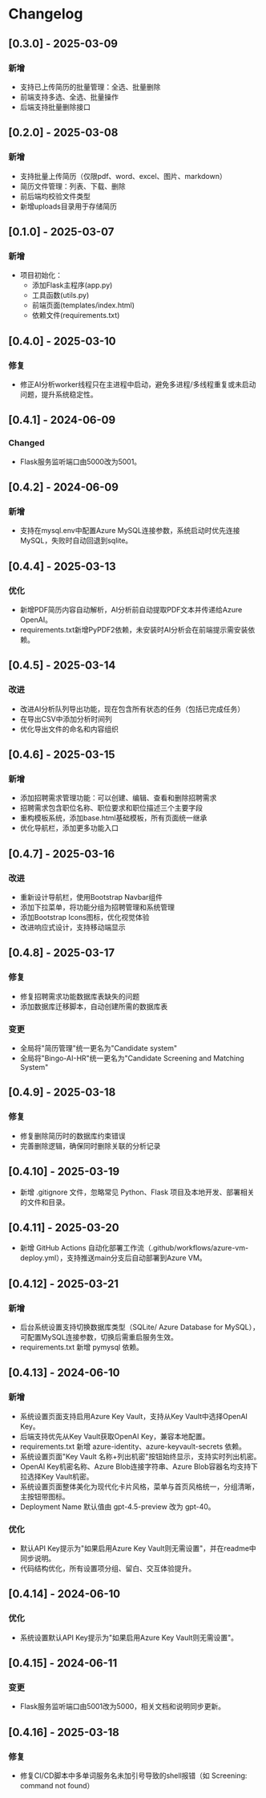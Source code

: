 # Changelog

## [0.3.0] - 2025-03-09
### 新增
- 支持已上传简历的批量管理：全选、批量删除
- 前端支持多选、全选、批量操作
- 后端支持批量删除接口

## [0.2.0] - 2025-03-08
### 新增
- 支持批量上传简历（仅限pdf、word、excel、图片、markdown）
- 简历文件管理：列表、下载、删除
- 前后端均校验文件类型
- 新增uploads目录用于存储简历

## [0.1.0] - 2025-03-07
### 新增
- 项目初始化：
  - 添加Flask主程序(app.py)
  - 工具函数(utils.py)
  - 前端页面(templates/index.html)
  - 依赖文件(requirements.txt)

## [0.4.0] - 2025-03-10
### 修复
- 修正AI分析worker线程只在主进程中启动，避免多进程/多线程重复或未启动问题，提升系统稳定性。

## [0.4.1] - 2024-06-09
### Changed
- Flask服务监听端口由5000改为5001。

## [0.4.2] - 2024-06-09
### 新增
- 支持在mysql.env中配置Azure MySQL连接参数，系统启动时优先连接MySQL，失败时自动回退到sqlite。

## [0.4.4] - 2025-03-13
### 优化
- 新增PDF简历内容自动解析，AI分析前自动提取PDF文本并传递给Azure OpenAI。
- requirements.txt新增PyPDF2依赖，未安装时AI分析会在前端提示需安装依赖。

## [0.4.5] - 2025-03-14
### 改进
- 改进AI分析队列导出功能，现在包含所有状态的任务（包括已完成任务）
- 在导出CSV中添加分析时间列
- 优化导出文件的命名和内容组织

## [0.4.6] - 2025-03-15
### 新增
- 添加招聘需求管理功能：可以创建、编辑、查看和删除招聘需求
- 招聘需求包含职位名称、职位要求和职位描述三个主要字段
- 重构模板系统，添加base.html基础模板，所有页面统一继承
- 优化导航栏，添加更多功能入口

## [0.4.7] - 2025-03-16
### 改进
- 重新设计导航栏，使用Bootstrap Navbar组件
- 添加下拉菜单，将功能分组为招聘管理和系统管理
- 添加Bootstrap Icons图标，优化视觉体验
- 改进响应式设计，支持移动端显示

## [0.4.8] - 2025-03-17
### 修复
- 修复招聘需求功能数据库表缺失的问题
- 添加数据库迁移脚本，自动创建所需的数据库表
### 变更
- 全局将"简历管理"统一更名为"Candidate system"
- 全局将"Bingo-AI-HR"统一更名为"Candidate Screening and Matching System"

## [0.4.9] - 2025-03-18
### 修复
- 修复删除简历时的数据库约束错误
- 完善删除逻辑，确保同时删除关联的分析记录

## [0.4.10] - 2025-03-19
- 新增 .gitignore 文件，忽略常见 Python、Flask 项目及本地开发、部署相关的文件和目录。

## [0.4.11] - 2025-03-20
- 新增 GitHub Actions 自动化部署工作流（.github/workflows/azure-vm-deploy.yml），支持推送main分支后自动部署到Azure VM。

## [0.4.12] - 2025-03-21
### 新增
- 后台系统设置支持切换数据库类型（SQLite/ Azure Database for MySQL），可配置MySQL连接参数，切换后需重启服务生效。
- requirements.txt 新增 pymysql 依赖。

## [0.4.13] - 2024-06-10
### 新增
- 系统设置页面支持启用Azure Key Vault，支持从Key Vault中选择OpenAI Key。
- 后端支持优先从Key Vault获取OpenAI Key，兼容本地配置。
- requirements.txt 新增 azure-identity、azure-keyvault-secrets 依赖。
- 系统设置页面"Key Vault 名称+列出机密"按钮始终显示，支持实时列出机密。
- OpenAI Key机密名称、Azure Blob连接字符串、Azure Blob容器名均支持下拉选择Key Vault机密。
- 系统设置页面整体美化为现代化卡片风格，菜单与首页风格统一，分组清晰，主按钮带图标。
- Deployment Name 默认值由 gpt-4.5-preview 改为 gpt-40。
### 优化
- 默认API Key提示为"如果启用Azure Key Vault则无需设置"，并在readme中同步说明。
- 代码结构优化，所有设置项分组、留白、交互体验提升。

## [0.4.14] - 2024-06-10
### 优化
- 系统设置默认API Key提示为"如果启用Azure Key Vault则无需设置"。

## [0.4.15] - 2024-06-11
### 变更
- Flask服务监听端口由5001改为5000，相关文档和说明同步更新。

## [0.4.16] - 2025-03-18
### 修复
- 修复CI/CD脚本中多单词服务名未加引号导致的shell报错（如 Screening: command not found） 
